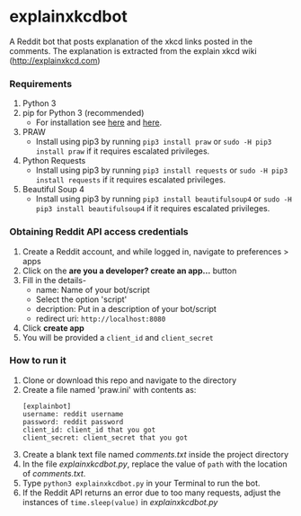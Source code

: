 # explainxkcdbot
A Reddit bot that posts explanation of the xkcd links posted in the comments. The explanation is extracted from the explain xkcd wiki (http://explainxkcd.com)

### Requirements
1. Python 3
2. pip for Python 3 (recommended)
   * For installation see [here](https://packaging.python.org/guides/installing-using-linux-tools/#installing-pip-setuptools-wheel-with-linux-package-managers) and [here](https://pip.pypa.io/en/stable/installing/).
2. PRAW
   * Install using pip3 by running `pip3 install praw` or `sudo -H pip3 install praw` if it requires escalated privileges.
3. Python Requests
   * Install using pip3 by running `pip3 install requests` or `sudo -H pip3 install requests` if it requires escalated privileges.
4. Beautiful Soup 4
   * Install using pip3 by running `pip3 install beautifulsoup4` or `sudo -H pip3 install beautifulsoup4` if it requires escalated privileges.


### Obtaining Reddit API access credentials
1. Create a Reddit account, and while logged in, navigate to preferences > apps
2. Click on the **are you a developer? create an app...** button
3. Fill in the details-
    * name: Name of your bot/script
    * Select the option 'script'
    * decription: Put in a description of your bot/script
    * redirect uri: `http://localhost:8080`
4. Click **create app**
5. You will be provided a `client_id` and `client_secret`

### How to run it
1. Clone or download this repo and navigate to the directory
2. Create a file named 'praw.ini' with contents as:
    ```
    [explainbot]
    username: reddit username
    password: reddit password
    client_id: client_id that you got
    client_secret: client_secret that you got
    ```
3. Create a blank text file named *comments.txt* inside the project directory
4. In the file *explainxkcdbot.py*, replace the value of `path` with the location of *comments.txt*.
5. Type `python3 explainxkcdbot.py` in your Terminal to run the bot.
6. If the Reddit API returns an error due to too many requests, adjust the instances of `time.sleep(value)` in *explainxkcdbot.py*
